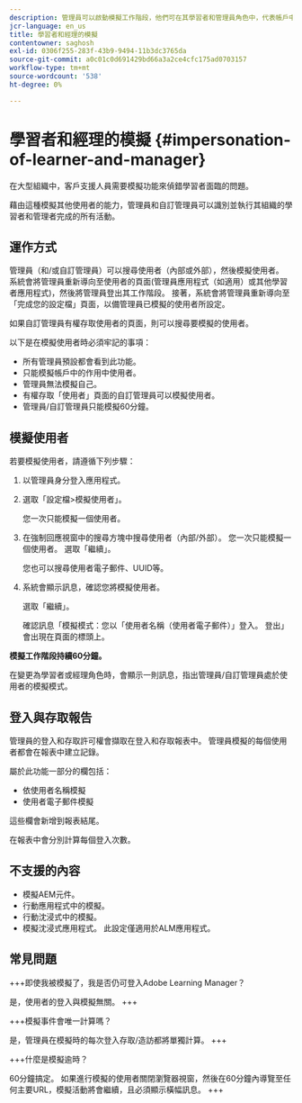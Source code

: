 ```yaml
---
description: 管理員可以啟動模擬工作階段，他們可在其學習者和管理員角色中，代表帳戶中的任何使用者登入。
jcr-language: en_us
title: 學習者和經理的模擬
contentowner: saghosh
exl-id: 0306f255-283f-43b9-9494-11b3dc3765da
source-git-commit: a0c01c0d691429bd66a3a2ce4cfc175ad0703157
workflow-type: tm+mt
source-wordcount: '538'
ht-degree: 0%

---
```


# 學習者和經理的模擬 {#impersonation-of-learner-and-manager}

在大型組織中，客戶支援人員需要模擬功能來偵錯學習者面臨的問題。

藉由這種模擬其他使用者的能力，管理員和自訂管理員可以識別並執行其組織的學習者和管理者完成的所有活動。

## 運作方式

管理員（和/或自訂管理員）可以搜尋使用者（內部或外部），然後模擬使用者。 系統會將管理員重新導向至使用者的頁面(管理員應用程式（如適用）或其他學習者應用程式)，然後將管理員登出其工作階段。 接著，系統會將管理員重新導向至「完成您的設定檔」頁面，以備管理員已模擬的使用者所設定。

如果自訂管理員有權存取使用者的頁面，則可以搜尋要模擬的使用者。

以下是在模擬使用者時必須牢記的事項：

* 所有管理員預設都會看到此功能。
* 只能模擬帳戶中的作用中使用者。
* 管理員無法模擬自己。
* 有權存取「使用者」頁面的自訂管理員可以模擬使用者。
* 管理員/自訂管理員只能模擬60分鐘。

## 模擬使用者

若要模擬使用者，請遵循下列步驟：

1. 以管理員身分登入應用程式。
1. 選取「設定檔>模擬使用者」。

   您一次只能模擬一個使用者。

1. 在強制回應視窗中的搜尋方塊中搜尋使用者（內部/外部）。 您一次只能模擬一個使用者。 選取「繼續」。

   您也可以搜尋使用者電子郵件、UUID等。

1. 系統會顯示訊息，確認您將模擬使用者。

   選取「繼續」。

   確認訊息「模擬模式：您以「使用者名稱（使用者電子郵件）」登入。 登出」會出現在頁面的標頭上。

**模擬工作階段持續60分鐘。**

在變更為學習者或經理角色時，會顯示一則訊息，指出管理員/自訂管理員處於使用者的模擬模式。

## 登入與存取報告

管理員的登入和存取許可權會擷取在登入和存取報表中。 管理員模擬的每個使用者都會在報表中建立記錄。

屬於此功能一部分的欄包括：

* 依使用者名稱模擬
* 使用者電子郵件模擬

這些欄會新增到報表結尾。

在報表中會分別計算每個登入次數。

## 不支援的內容

* 模擬AEM元件。
* 行動應用程式中的模擬。
* 行動沈浸式中的模擬。
* 模擬沈浸式應用程式。 此設定僅適用於ALM應用程式。

## 常見問題

+++即使我被模擬了，我是否仍可登入Adobe Learning Manager？

是，使用者的登入與模擬無關。
+++

+++模擬事件會唯一計算嗎？

是，管理員在模擬時的每次登入存取/造訪都將單獨計算。
+++

+++什麼是模擬逾時？

60分鐘搞定。 如果進行模擬的使用者關閉瀏覽器視窗，然後在60分鐘內導覽至任何主要URL，模擬活動將會繼續，且必須顯示橫幅訊息。
+++
